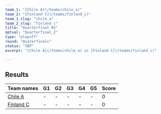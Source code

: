 ```yaml
---
team_1: "[Chile A](/teams/chile_a)"
team_2: "[Finland C](/teams/finland_c)"
team_1_slug: "chile_a"
team_2_slug: "finland_c"
title: "Quarterfinal #2"
optval: "Quarterfinal_2"
type: "playoff"
round: "Quaterfinals"
status: "TBP"
excerpt: "[Chile A](/teams/chile_a) vs [Finland C](/teams/finland_c)"

---
```

## Results

| Team names | G1 | G2 | G3 | G4 | G5 | Score |
|  --  |  --  |  --  |  --  |  --  |  --  |  --  |
| [Chile A](/teams/chile_a) | - | - | - | - | - | 0 |
| [Finland C](/teams/finland_c) | - | - | - | - | - | 0 |
